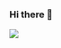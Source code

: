 ### Hi there 👋

<img src="https://github-readme-stats.vercel.app/api?username=saidbaradai&&show_icons=true&title_color=ffffff&icon_color=bb2acf&text_color=daf7dc&bg_color=151515
">









<!--
**saidbaradai/saidbaradai** is a ✨ _special_ ✨ repository because its `README.md` (this file) appears on your GitHub profile.

Here are some ideas to get you started:

- 🔭 I’m currently working on ...
- 🌱 I’m currently learning ...
- 👯 I’m looking to collaborate on ...
- 🤔 I’m looking for help with ...
- 💬 Ask me about ...
- 📫 How to reach me: ...
- 😄 Pronouns: ...
- ⚡ Fun fact: ...
-->
